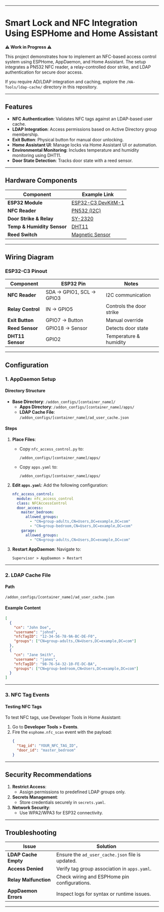 

---

# **Smart Lock and NFC Integration Using ESPHome and Home Assistant**

**⚠️ Work in Progress ⚠️**

This project demonstrates how to implement an NFC-based access control system using ESPHome, AppDaemon, and Home Assistant. The setup integrates a PN532 NFC reader, a relay-controlled door strike, and LDAP authentication for secure door access.

If you require AD/LDAP integration and caching, explore the `/HA-Tools/ldap-cache/` directory in this repository.

---

## **Features**

- **NFC Authentication**: Validates NFC tags against an LDAP-based user cache.
- **LDAP Integration**: Access permissions based on Active Directory group membership.
- **Exit Button**: Physical button for manual door unlocking.
- **Home Assistant UI**: Manage locks via Home Assistant UI or automation.
- **Environmental Monitoring**: Includes temperature and humidity monitoring using DHT11.
- **Door State Detection**: Tracks door state with a reed sensor.

---

## **Hardware Components**

| Component                  | Example Link                                    |
|----------------------------|------------------------------------------------|
| **ESP32 Module**           | [ESP32-C3 DevKitM-1](https://www.amazon.com/dp/B0CNGH75XD) |
| **NFC Reader**             | [PN532 (I2C)](https://www.amazon.com/dp/B0DDKX2JCD) |
| **Door Strike & Relay**    | [SY-2320](https://www.amazon.com/dp/B0BRM9YDJB) |
| **Temp & Humidity Sensor** | [DHT11](https://www.amazon.com/dp/B092M8GSTD) |
| **Reed Switch**            | [Magnetic Sensor](https://www.amazon.com/dp/B0DKW7K26G) |

---

## **Wiring Diagram**

### **ESP32-C3 Pinout**

| Component          | ESP32 Pin | Notes                                      |
|---------------------|-----------|--------------------------------------------|
| **NFC Reader**      | SDA → GPIO1, SCL → GPIO3 | I2C communication           |
| **Relay Control**   | IN → GPIO5               | Controls the door strike    |
| **Exit Button**     | GPIO7 → Button           | Manual override             |
| **Reed Sensor**     | GPIO18 → Sensor          | Detects door state          |
| **DHT11 Sensor**    | GPIO2                    | Temperature & humidity      |

---

## **Configuration**

### **1. AppDaemon Setup**

#### Directory Structure
- **Base Directory**: `/addon_configs/[container_name]/`
  - **Apps Directory**: `/addon_configs/[container_name]/apps/`
  - **LDAP Cache File**: `/addon_configs/[container_name]/ad_user_cache.json`

#### Steps
1. **Place Files**:
   - Copy `nfc_access_control.py` to:
     ```
     /addon_configs/[container_name]/apps/
     ```
   - Copy `apps.yaml` to:
     ```
     /addon_configs/[container_name]/apps/
     ```

2. **Edit `apps.yaml`**:
   Add the following configuration:
   ```yaml
   nfc_access_control:
     module: nfc_access_control
     class: NFCAccessControl
     door_access:
       master_bedroom:
         allowed_groups:
           - "CN=group-adults,CN=Users,DC=example,DC=com"
           - "CN=group-bedroom,CN=Users,DC=example,DC=com"
       garage:
         allowed_groups:
           - "CN=group-adults,CN=Users,DC=example,DC=com"
   ```

3. **Restart AppDaemon**:
   Navigate to:
   ```
   Supervisor > AppDaemon > Restart
   ```

---

### **2. LDAP Cache File**

#### Path
```
/addon_configs/[container_name]/ad_user_cache.json
```

#### Example Content
```json
[
  {
    "cn": "John Doe",
    "username": "johnd",
    "nfcTagID": "12-34-56-78-9A-BC-DE-F0",
    "groups": ["CN=group-adults,CN=Users,DC=example,DC=com"]
  },
  {
    "cn": "Jane Smith",
    "username": "janes",
    "nfcTagID": "98-76-54-32-10-FE-DC-BA",
    "groups": ["CN=group-bedroom,CN=Users,DC=example,DC=com"]
  }
]
```

---

### **3. NFC Tag Events**

#### Testing NFC Tags
To test NFC tags, use Developer Tools in Home Assistant:
1. Go to **Developer Tools > Events**.
2. Fire the `esphome.nfc_scan` event with the payload:
   ```json
   {
     "tag_id": "YOUR_NFC_TAG_ID",
     "door_id": "master_bedroom"
   }
   ```

---

## **Security Recommendations**

1. **Restrict Access**:
   - Assign permissions to predefined LDAP groups only.
2. **Secrets Management**:
   - Store credentials securely in `secrets.yaml`.
3. **Network Security**:
   - Use WPA2/WPA3 for ESP32 connectivity.

---

## **Troubleshooting**

| Issue                 | Solution                                          |
|------------------------|--------------------------------------------------|
| **LDAP Cache Empty**   | Ensure the `ad_user_cache.json` file is updated. |
| **Access Denied**      | Verify tag group association in `apps.yaml`.     |
| **Relay Malfunction**  | Check wiring and ESPHome pin configurations.     |
| **AppDaemon Errors**   | Inspect logs for syntax or runtime issues.       |

---

